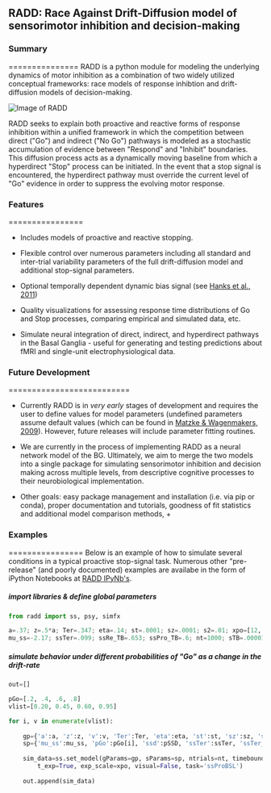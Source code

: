## RADD: Race Against Drift-Diffusion model of sensorimotor inhibition and decision-making


### Summary ##
===============
RADD is a python module for modeling the underlying dynamics of motor inhibition
as a combination of two widely utilized conceptual frameworks: race models of response inhibtion
and drift-diffusion models of decision-making.

![Image of RADD](https://www.evernote.com/shard/s430/sh/8ce6464a-a304-411f-b26c-32162ceba3bc/56d47bbfbaf44a531a03c03fd4a21438/res/cc0f6f25-969a-44e7-a490-eec2386ee6ac/a.ssRe%20Final%20Fits%20and%20Figures.ipynb.jpg?resizeSmall&width=832&alpha=)

RADD seeks to explain both proactive and reactive forms of response inhibition within a unified
framework in which the competition between direct ("Go") and indirect ("No Go") pathways is modeled
as a stochastic accumulation of evidence between "Respond" and "Inhibit" boundaries. This diffusion 
process acts as a dynamically moving baseline from which a hyperdirect "Stop" process can be initiated. 
In the event that a stop signal is encountered, the hyperdirect pathway must override the current 
level of "Go" evidence in order to suppress the evolving motor response.


### Features ###
================
* Includes models of proactive and reactive stopping.

* Flexible control over numerous parameters including all standard and inter-trial
  variability parameters of the full drift-diffusion model and additional stop-signal
  parameters.

* Optional temporally dependent dynamic bias signal (see [Hanks et al., 2011](http://www.jneurosci.org/content/31/17/6339.full.pdf))

* Quality visualizations for assessing response time distributions of Go and Stop processes,
  comparing empirical and simulated data, etc.

* Simulate neural integration of direct, indirect, and hyperdirect pathways in the 
  Basal Ganglia - useful for generating and testing predictions about fMRI and 
  single-unit electrophysiological data.


### Future Development ###
==========================
* Currently RADD is in *very early* stages of development and requires the user to define values
  for model parameters (undefined parameters assume default values (which can be found in 
  [Matzke & Wagenmakers, 2009](http://www.ejwagenmakers.com/2009/MatzkeWagenmakers2009.pdf)).
  However, future releases will include parameter fitting routines.

* We are currently in the process of implementing RADD as a neural network model of the BG.
  Ultimately, we aim to merge the two models into a single package for simulating sensorimotor 
  inhibition and decision making across multiple levels, from descriptive cognitive processes 
  to their neurobiological implementation.

* Other goals: easy package management and installation (i.e. via pip or conda), proper 
  documentation and tutorials, goodness of fit statistics and additional model comparison
  methods, +


### Examples ###
================
Below is an example of how to simulate several conditions in a typical proactive stop-signal task.
Numerous other "pre-release" (and poorly documented) examples are availabe in the form of 
iPython Notebooks at [RADD IPyNb's](http://nbviewer.ipython.org/github/dunovank/pynb/tree/master/).


##### import libraries & define global parameters #####
```python
from radd import ss, psy, simfx

a=.37; z=.5*a; Ter=.347; eta=.14; st=.0001; sz=.0001; s2=.01; xpo=[12, 12.29]; pSSD=.450;
mu_ss=-2.17; ssTer=.099; ssRe_TB=.653; ssPro_TB=.6; nt=1000; sTB=.00001; ssTer_var=.0001
```

##### simulate behavior under different probabilities of "Go" as a change in the drift-rate #####
```python
out=[]

pGo=[.2, .4, .6, .8]
vlist=[0.20, 0.45, 0.60, 0.95]

for i, v in enumerate(vlist):
    
    gp={'a':a, 'z':z, 'v':v, 'Ter':Ter, 'eta':eta, 'st':st, 'sz':sz, 's2':s2}
    sp={'mu_ss':mu_ss, 'pGo':pGo[i], 'ssd':pSSD, 'ssTer':ssTer, 'ssTer_var':ssTer_var}
    
    sim_data=ss.set_model(gParams=gp, sParams=sp, ntrials=nt, timebound=ssPro_TB, 
    	t_exp=True, exp_scale=xpo, visual=False, task='ssProBSL')
    
    out.append(sim_data)
```
